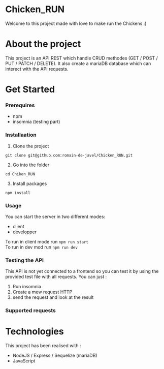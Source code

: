 # Chicken_RUN
Welcome to this project made with love to make run the Chickens :)

# About the project
This project is an API REST which handle CRUD methodes (GET / POST / PUT / PATCH / DELETE).
It also create a mariaDB database which can interect with the API requests.

# Get Started
### Prerequires
* npm
* insomnia (testing part)

### Installaation
1. Clone the project
```
git clone git@github.com:romain-de-javel/Chicken_RUN.git
```
2. Go into the folder
```
cd Chiken_RUN
```
3.  Install packages
```
npm install
```

### Usage
You can start the server in two different modes:
* client
* developper

To run in client mode run ```npm run start```<br/>
To run in dev mod run ```npm run dev```

### Testing the API
This API is not yet connected to a frontend so you can test it by using the provided test file with all requests.
You can just :
1. Run insomnia
2. Create a mew request HTTP
3. send the request and look at the result

### Supported requests


# Technologies
This project has been realised with :
* NodeJS / Express / Sequelize (mariaDB)
* JavaScript 

